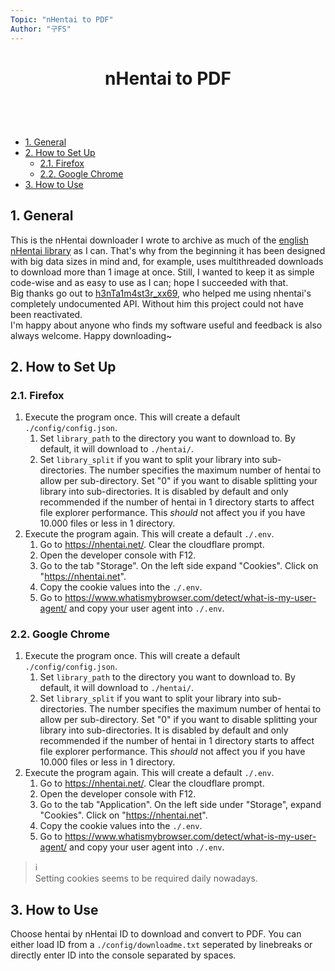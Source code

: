 ```yaml
---
Topic: "nHentai to PDF"
Author: "구FS"
---
```

<link href="./doc_templates/md_style.css" rel="stylesheet"></link>
<body>

# <p style="text-align: center">nHentai to PDF</p>
<br>
<br>

- [1. General](#1-general)
- [2. How to Set Up](#2-how-to-set-up)
  - [2.1. Firefox](#21-firefox)
  - [2.2. Google Chrome](#22-google-chrome)
- [3. How to Use](#3-how-to-use)

## 1. General

This is the nHentai downloader I wrote to archive as much of the [english nHentai library](https://nhentai.net/language/english/popular) as I can. That's why from the beginning it has been designed with big data sizes in mind and, for example, uses multithreaded downloads to download more than 1 image at once. Still, I wanted to keep it as simple code-wise and as easy to use as I can; hope I succeeded with that.  
Big thanks go out to [h3nTa1m4st3r_xx69](https://github.com/sam-k0), who helped me using nhentai's completely undocumented API. Without him this project could not have been reactivated.  
I'm happy about anyone who finds my software useful and feedback is also always welcome. Happy downloading~

<div style="page-break-after: always;"></div>

## 2. How to Set Up
### 2.1. Firefox

1. Execute the program once. This will create a default `./config/config.json`.
   1. Set `library_path` to the directory you want to download to. By default, it will download to `./hentai/`.
   1. Set `library_split` if you want to split your library into sub-directories. The number specifies the maximum number of hentai to allow per sub-directory. Set "0" if you want to disable splitting your library into sub-directories. It is disabled by default and only recommended if the number of hentai in 1 directory starts to affect file explorer performance. This _should_ not affect you if you have 10.000 files or less in 1 directory.
1. Execute the program again. This will create a default `./.env`.
   1. Go to https://nhentai.net/. Clear the cloudflare prompt.
   1. Open the developer console with F12.
   1. Go to the tab "Storage". On the left side expand "Cookies". Click on "https://nhentai.net".
   1. Copy the cookie values into the `./.env`.
   1. Go to https://www.whatismybrowser.com/detect/what-is-my-user-agent/ and copy your user agent into `./.env`.

### 2.2. Google Chrome

1. Execute the program once. This will create a default `./config/config.json`.
   1. Set `library_path` to the directory you want to download to. By default, it will download to `./hentai/`.
   1. Set `library_split` if you want to split your library into sub-directories. The number specifies the maximum number of hentai to allow per sub-directory. Set "0" if you want to disable splitting your library into sub-directories. It is disabled by default and only recommended if the number of hentai in 1 directory starts to affect file explorer performance. This _should_ not affect you if you have 10.000 files or less in 1 directory.
1. Execute the program again. This will create a default `./.env`.
   1. Go to https://nhentai.net/. Clear the cloudflare prompt.
   1. Open the developer console with F12.
   1. Go to the tab "Application". On the left side under "Storage", expand "Cookies". Click on "https://nhentai.net".
   1. Copy the cookie values into the `./.env`.
   1. Go to https://www.whatismybrowser.com/detect/what-is-my-user-agent/ and copy your user agent into `./.env`.

> :information_source:  
> Setting cookies seems to be required daily nowadays.

<div style="page-break-after: always;"></div>

## 3. How to Use

Choose hentai by nHentai ID to download and convert to PDF. You can either load ID from a `./config/downloadme.txt` seperated by linebreaks or directly enter ID into the console separated by spaces.

</body>